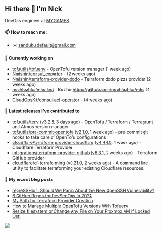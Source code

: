 ## Hi there 👋 I'm Nick

DevOps engineer at [MY.GAMES](https://my.games/).

#### 📫 How to reach me:

- ✉️ sanduku.default@gmail.com

#### 👷 Currently working on


- [tofuutils/tofuenv](https://github.com/tofuutils/tofuenv) - OpenTofu version manager (1 week ago)
- [Nmishin/consul_exporter](https://github.com/Nmishin/consul_exporter) -  (2 weeks ago)
- [Nmishin/terraform-provider-dodo](https://github.com/Nmishin/terraform-provider-dodo) - Terraform dodo pizza provider (2 weeks ago)
- [nochlezhka/mks-bot](https://github.com/nochlezhka/mks-bot) - Bot for https://github.com/nochlezhka/mks (4 weeks ago)
- [CloudOpsKit/consul-acl-operator](https://github.com/CloudOpsKit/consul-acl-operator) -  (4 weeks ago)

#### 🔭 Latest releases I've contributed to

- [tofuutils/tenv](https://github.com/tofuutils/tenv) ([v3.2.8](https://github.com/tofuutils/tenv/releases/tag/v3.2.8), 3 days ago) - OpenTofu / Terraform / Terragrunt and Atmos version manager
- [tofuutils/pre-commit-opentofu](https://github.com/tofuutils/pre-commit-opentofu) ([v2.1.0](https://github.com/tofuutils/pre-commit-opentofu/releases/tag/v2.1.0), 1 week ago) - pre-commit git hooks to take care of OpenTofu configurations
- [cloudflare/terraform-provider-cloudflare](https://github.com/cloudflare/terraform-provider-cloudflare) ([v4.44.0](https://github.com/cloudflare/terraform-provider-cloudflare/releases/tag/v4.44.0), 1 week ago) - Cloudflare Terraform Provider
- [integrations/terraform-provider-github](https://github.com/integrations/terraform-provider-github) ([v6.3.1](https://github.com/integrations/terraform-provider-github/releases/tag/v6.3.1), 2 weeks ago) - Terraform GitHub provider
- [cloudflare/cf-terraforming](https://github.com/cloudflare/cf-terraforming) ([v0.21.0](https://github.com/cloudflare/cf-terraforming/releases/tag/v0.21.0), 2 weeks ago) - A command line utility to facilitate terraforming your existing Cloudflare resources.

#### 📜 My recent blog posts
- [regreSSHion: Should We Panic About the New OpenSSH Vulnerability?](https://dzone.com/articles/what-is-the-regresshion-vulnerability)
- [6 GitHub Repos for DevSecOps in 2024](https://hackernoon.com/6-github-repos-for-devsecops-in-2024)
- [My Path for Terraform Provider Creation](https://hackernoon.com/my-path-for-terraform-provider-creation)
- [How to Manage Multiple OpenTofu Versions With Tofuenv](https://hackernoon.com/how-to-manage-multiple-opentofu-versions-with-tofuenv)
- [Resize filesystem or Change Any File on Your Proxmox VM if Locked Out!](https://hackernoon.com/resize-filesystem-or-change-any-file-on-your-proxmox-vm-if-locked-out)

![](https://komarev.com/ghpvc/?username=Nmishin&color=green)
